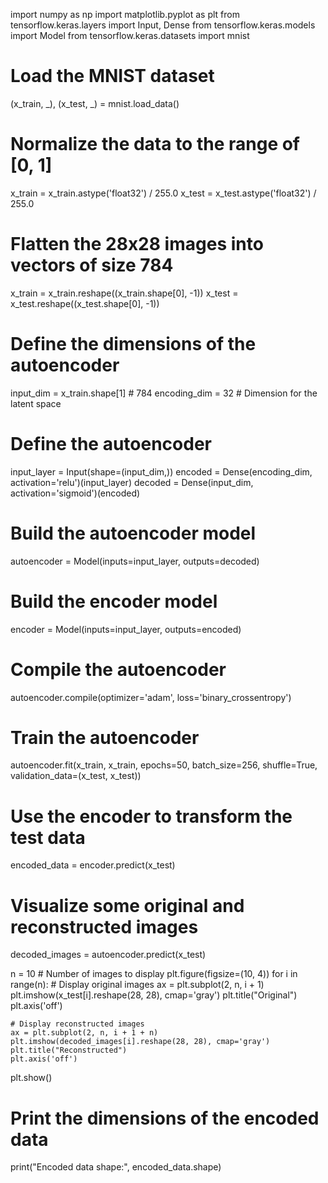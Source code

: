 import numpy as np
import matplotlib.pyplot as plt
from tensorflow.keras.layers import Input, Dense
from tensorflow.keras.models import Model
from tensorflow.keras.datasets import mnist

# Load the MNIST dataset
(x_train, _), (x_test, _) = mnist.load_data()

# Normalize the data to the range of [0, 1]
x_train = x_train.astype('float32') / 255.0
x_test = x_test.astype('float32') / 255.0

# Flatten the 28x28 images into vectors of size 784
x_train = x_train.reshape((x_train.shape[0], -1))
x_test = x_test.reshape((x_test.shape[0], -1))

# Define the dimensions of the autoencoder
input_dim = x_train.shape[1]  # 784
encoding_dim = 32  # Dimension for the latent space

# Define the autoencoder
input_layer = Input(shape=(input_dim,))
encoded = Dense(encoding_dim, activation='relu')(input_layer)
decoded = Dense(input_dim, activation='sigmoid')(encoded)

# Build the autoencoder model
autoencoder = Model(inputs=input_layer, outputs=decoded)

# Build the encoder model
encoder = Model(inputs=input_layer, outputs=encoded)

# Compile the autoencoder
autoencoder.compile(optimizer='adam', loss='binary_crossentropy')

# Train the autoencoder
autoencoder.fit(x_train, x_train,
                epochs=50,
                batch_size=256,
                shuffle=True,
                validation_data=(x_test, x_test))

# Use the encoder to transform the test data
encoded_data = encoder.predict(x_test)

# Visualize some original and reconstructed images
decoded_images = autoencoder.predict(x_test)

n = 10  # Number of images to display
plt.figure(figsize=(10, 4))
for i in range(n):
    # Display original images
    ax = plt.subplot(2, n, i + 1)
    plt.imshow(x_test[i].reshape(28, 28), cmap='gray')
    plt.title("Original")
    plt.axis('off')

    # Display reconstructed images
    ax = plt.subplot(2, n, i + 1 + n)
    plt.imshow(decoded_images[i].reshape(28, 28), cmap='gray')
    plt.title("Reconstructed")
    plt.axis('off')

plt.show()

# Print the dimensions of the encoded data
print("Encoded data shape:", encoded_data.shape)
